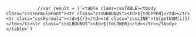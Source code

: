 

                //var result = (`<table class=cssTABLE><tbody class="cssFormulaFont"><tr class="cssUBOUNDS"><td>${tdUPPER}</td></tr><tr class="cssFormula"><td>${r}</td><td class="cssLINE">(${getNUM(i)})</td></tr><tr class="cssLBOUNDS"><td>${tdLOWER}</td></tr></tbody></table>`)